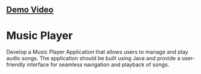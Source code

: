 ## [Demo Video](https://youtu.be/U4UumOl_gms)

# Music Player
Develop a Music Player Application that allows users to manage and play audio songs. The application should be built using Java and provide a user-friendly interface for seamless navigation and playback of songs.
